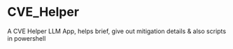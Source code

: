 # CVE_Helper
A CVE Helper LLM App, helps brief, give out mitigation details &amp; also scripts in powershell 
